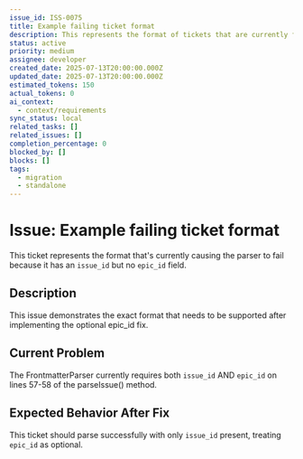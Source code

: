 ```yaml
---
issue_id: ISS-0075
title: Example failing ticket format
description: This represents the format of tickets that are currently failing due to missing epic_id
status: active
priority: medium
assignee: developer
created_date: 2025-07-13T20:00:00.000Z
updated_date: 2025-07-13T20:00:00.000Z
estimated_tokens: 150
actual_tokens: 0
ai_context:
  - context/requirements
sync_status: local
related_tasks: []
related_issues: []
completion_percentage: 0
blocked_by: []
blocks: []
tags:
  - migration
  - standalone
---
```


# Issue: Example failing ticket format

This ticket represents the format that's currently causing the parser to fail because it has an `issue_id` but no `epic_id` field.

## Description
This issue demonstrates the exact format that needs to be supported after implementing the optional epic_id fix.

## Current Problem
The FrontmatterParser currently requires both `issue_id` AND `epic_id` on lines 57-58 of the parseIssue() method.

## Expected Behavior After Fix
This ticket should parse successfully with only `issue_id` present, treating `epic_id` as optional.